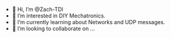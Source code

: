 - 👋 Hi, I’m @Zach-TDI
- 👀 I’m interested in DIY Mechatronics.
- 🌱 I’m currently learning about Networks and UDP messages.
- 💞️ I’m looking to collaborate on ...

<!---
Zach-TDI/Zach-TDI is a ✨ special ✨ repository because its `README.md` (this file) appears on your GitHub profile.
You can click the Preview link to take a look at your changes.
--->
